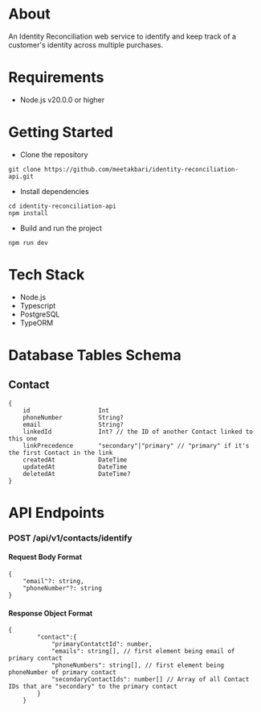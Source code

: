 # About
An Identity Reconciliation web service to identify and keep track of a customer's identity across multiple purchases.

# Requirements
- Node.js v20.0.0 or higher

# Getting Started
- Clone the repository
```
git clone https://github.com/meetakbari/identity-reconciliation-api.git
```
- Install dependencies
```
cd identity-reconciliation-api
npm install
```
- Build and run the project
```
npm run dev
```

# Tech Stack 
- Node.js 
- Typescript
- PostgreSQL
- TypeORM

# Database Tables Schema
## Contact
```
{
    id                   Int                   
    phoneNumber          String?
    email                String?
    linkedId             Int? // the ID of another Contact linked to this one
    linkPrecedence       "secondary"|"primary" // "primary" if it's the first Contact in the link
    createdAt            DateTime              
    updatedAt            DateTime              
    deletedAt            DateTime?
}
```

# API Endpoints
### POST /api/v1/contacts/identify
#### Request Body Format
```
{
	"email"?: string,
	"phoneNumber"?: string
}
```

#### Response Object Format
```
{
		"contact":{
			"primaryContatctId": number,
			"emails": string[], // first element being email of primary contact 
			"phoneNumbers": string[], // first element being phoneNumber of primary contact
			"secondaryContactIds": number[] // Array of all Contact IDs that are "secondary" to the primary contact
		}
	}
```

